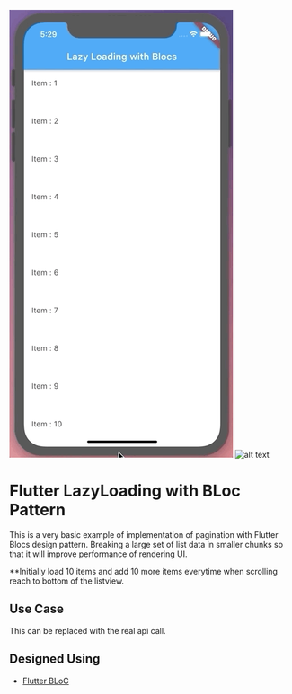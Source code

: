 ![alt text](https://github.com/soumyasethy/flutter-lazyloading-bloc-pagination/blob/master/ios_animation.gif)
![alt text](https://github.com/soumyasethy/flutter-lazyloading-bloc-pagination/blob/master/android_animation.gif)
# Flutter LazyLoading with BLoc Pattern

This is a very basic example of implementation of pagination with Flutter Blocs design pattern. Breaking a large set of list  data in smaller chunks so that it will improve performance of rendering UI.

**Initially load 10 items and add 10 more items everytime when scrolling reach to bottom of the listview.

## Use Case
This can be replaced with the real api call.

## Designed Using

- [Flutter BLoC](https://pub.dev/packages/flutter_bloc)

